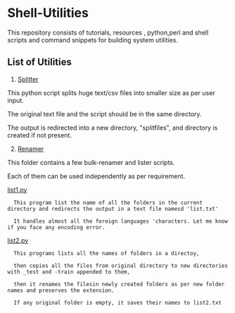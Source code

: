 
# Shell-Utilities

This repository consists of tutorials, resources , python,perl and shell scripts and command snippets for building system utilities.


## List of  Utilities 

1. [Splitter](https://github.com/rexiesxk/Shell-Utilities/tree/main/Splitter)

This python script splits huge text/csv files into smaller size as per user input.

The original text file and the script should be in the same directory. 

The output is redirected into a new directory, "splitfiles", and directory is created if not present.

2. [Renamer](https://github.com/rexiesxk/Shell-Utilities/tree/main/Renamers)

This folder contains a few bulk-renamer and lister scripts.

Each of them can be used independently as per requirement.

  [list1.py](https://github.com/rexiesxk/Shell-Utilities/blob/main/Renamers/list1.py)

      This program list the name of all the folders in the current directory and redirects the output in a text file namesd 'list.txt' 

      It handles almost all the foreign languages 'characters. Let me know if you face any encoding error.
  
   [list2.py](https://github.com/rexiesxk/Shell-Utilities/blob/main/Renamers/list2.py)

      This programs lists all the names of folders in a directoy, 
      
      then copies all the files from original directory to new directories with _test and -train appended to them, 

      then it renames the filesin newly created folders as per new folder names and preserves the extension. 
      
      If any original folder is empty, it saves their names to list2.txt

